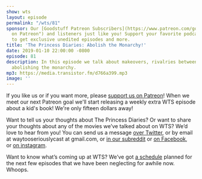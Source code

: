 ```yaml
---
show: wts
layout: episode
permalink: "/wts/81"
sponsor: Our [Goodstuff Patreon Subscribers](https://www.patreon.com/goodstuff "Goodstuff
  on Patreon") and listeners just like you! Support your favorite podcasts directly
  to get exclusive unedited episodes and more.
title: 'The Princess Diaries: Abolish the Monarchy!'
date: 2019-01-10 22:00:00 -0800
episode: 81
description: In this episode we talk about makeovers, rivalries between girls, and
  abolishing the monarchy.
mp3: https://media.transistor.fm/d766a399.mp3
image: ''
---
```


If you like us or if you want more, please [support us on Patreon](https://www.patreon.com/clockworkscast)! When we meet our next Patreon goal we'll start releasing a weekly extra WTS episode about a kid's book! We're only fifteen dollars away!

Want to tell us your thoughts about The Princess Diaries? Or want to share your thoughts about any of the movies we’ve talked about on WTS? We’d love to hear from you! You can send us a message [over Twitter](http://www.twitter.com/wtscast), or by email at waytooseriouslycast at gmail.com, or [in our subreddit](https://www.reddit.com/r/Goodstuff_fm/) or [on Facebook](http://www.facebook.com/wtscast), or [on instagram](https://www.instagram.com/waytooseriously/).

Want to know what’s coming up at WTS? We’ve got [a schedule](https://docs.google.com/document/d/1f6fvTgbzQOCUD_potL6mWClmSC3D2cOBgKz36OwSC68) planned for the next few episodes that we have been neglecting for awhile now. Whoops.